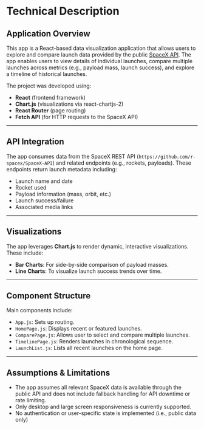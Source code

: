 #  Technical Description

##  Application Overview

This app is a React-based data visualization application that allows users to explore and compare launch data provided by the public [SpaceX API](https://github.com/r-spacex/SpaceX-API). The app enables users to view details of individual launches, compare multiple launches across metrics (e.g., payload mass, launch success), and explore a timeline of historical launches.

The project was developed using:

- **React** (frontend framework)
- **Chart.js** (visualizations via react-chartjs-2)
- **React Router** (page routing)
- **Fetch API** (for HTTP requests to the SpaceX API)

---

##  API Integration

The app consumes data from the SpaceX REST API (`https://github.com/r-spacex/SpaceX-API`) and related endpoints (e.g., rockets, payloads). These endpoints return launch metadata including:

- Launch name and date  
- Rocket used  
- Payload information (mass, orbit, etc.)  
- Launch success/failure  
- Associated media links  

---

##  Visualizations

The app leverages **Chart.js** to render dynamic, interactive visualizations. These include:

- **Bar Charts**: For side-by-side comparison of payload masses.
- **Line Charts**: To visualize launch success trends over time.

---

##  Component Structure

Main components include:

- `App.js`: Sets up routing.
- `HomePage.js`: Displays recent or featured launches.
- `ComparePage.js`: Allows user to select and compare multiple launches.
- `TimelinePage.js`: Renders launches in chronological sequence.
- `LaunchList.js`: Lists all recent launches on the home page.

---

##  Assumptions & Limitations

- The app assumes all relevant SpaceX data is available through the public API and does not include fallback handling for API downtime or rate limiting.
- Only desktop and large screen responsiveness is currently supported.
- No authentication or user-specific state is implemented (i.e., public data only)